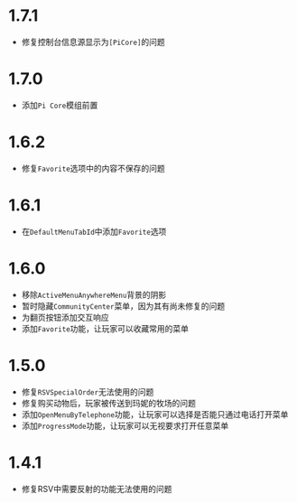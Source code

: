# 1.7.1

- 修复控制台信息源显示为`[PiCore]`的问题

# 1.7.0

- 添加`Pi Core`模组前置

# 1.6.2

- 修复`Favorite`选项中的内容不保存的问题

# 1.6.1

- 在`DefaultMenuTabId`中添加`Favorite`选项

# 1.6.0

- 移除`ActiveMenuAnywhereMenu`背景的阴影
- 暂时隐藏`CommunityCenter`菜单，因为其有尚未修复的问题
- 为翻页按钮添加交互响应
- 添加`Favorite`功能，让玩家可以收藏常用的菜单

# 1.5.0

- 修复`RSVSpecialOrder`无法使用的问题
- 修复购买动物后，玩家被传送到玛妮的牧场的问题
- 添加`OpenMenuByTelephone`功能，让玩家可以选择是否能只通过电话打开菜单
- 添加`ProgressMode`功能，让玩家可以无视要求打开任意菜单

# 1.4.1

- 修复RSV中需要反射的功能无法使用的问题